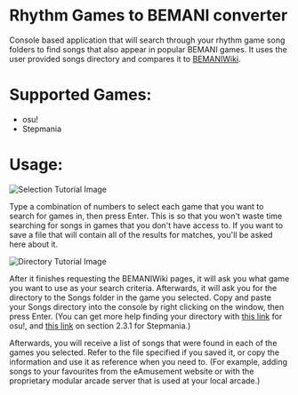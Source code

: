 # Rhythm Games to BEMANI converter
Console based application that will search through your rhythm game song folders to find songs that also appear in popular BEMANI games. It uses the user provided songs directory and compares it to [BEMANIWiki](http://bemaniwiki.com/).

# Supported Games:
* osu!
* Stepmania

# Usage:
![Selection Tutorial Image](https://media.discordapp.net/attachments/603730493074046978/748964559439528076/unknown.png)

Type a combination of numbers to select each game that you want to search for games in, then press Enter. This is so that you won't waste time searching for songs in games that you don't have access to. If you want to save a file that will contain all of the results for matches, you'll be asked here about it.

![Directory Tutorial Image](https://cdn.discordapp.com/attachments/603730493074046978/748965896428584981/unknown.png)


After it finishes requesting the BEMANIWiki pages, it will ask you what game you want to use as your search criteria. Afterwards, it will ask you for the directory to the Songs folder in the game you selected. Copy and paste your Songs directory into the console by right clicking on the window, then press Enter. (You can get more help finding your directory with [this link](https://osu.ppy.sh/help/wiki/osu!_Program_Files) for osu!, and [this link](https://raw.githubusercontent.com/stepmania/stepmania/5_1-new/Docs/Userdocs/sm5_beginner.txt) on section 2.3.1 for Stepmania.)

Afterwards, you will receive a list of songs that were found in each of the games you selected. Refer to the file specified if you saved it, or copy the information and use it as reference when you need to. (For example, adding songs to your favourites from the eAmusement website or with the proprietary modular arcade server that is used at your local arcade.)
